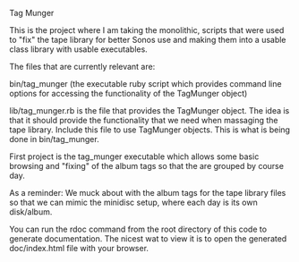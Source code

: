Tag Munger

This is the project where I am taking the monolithic, scripts that
were used to "fix" the tape library for better Sonos use and making 
them into a usable class library with usable executables.

The files that are currently relevant are:

bin/tag_munger (the executable
ruby script which provides command line options for accessing the functionality
of the TagMunger object)

lib/tag_munger.rb is the file that provides the TagMunger object. The idea
is that it should provide the functionality that we need when massaging the
tape library. Include this file to use TagMunger objects. This is what
is being done in bin/tag_munger.

First project is the tag_munger executable which allows some basic browsing
and "fixing" of the album tags so that the are grouped by course day.

As a reminder: We muck about with the album tags for the tape library files so 
that we can mimic the minidisc setup, where each day is its own disk/album.

You can run the rdoc command from the root directory of this code to generate
documentation. The nicest wat to view it is to open the generated doc/index.html
file with your browser.
